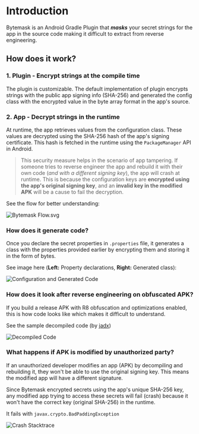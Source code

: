 # Introduction

Bytemask is an Android Gradle Plugin that ***masks*** your secret strings for the app in the source code making it
difficult to extract from reverse engineering.

## How does it work?

### 1. Plugin - Encrypt strings at the compile time
The plugin is customizable. The default implementation of plugin encrypts strings with the public app signing info 
(SHA-256) and generated the config class with the encrypted value in the byte array format in the app's source.

### 2. App - Decrypt strings in the runtime 

At runtime, the app retrieves values from the configuration class. These values are decrypted using the SHA-256 hash 
of the app's signing certificate. This hash is fetched in the runtime using the `PackageManager` API in Android.

> This security measure helps in the scenario of app tampering. If someone tries to reverse engineer the app and rebuild 
> it with their own code (_and with a different signing key_), the app will crash at runtime. This is because the 
> configuration keys are **encrypted using the app's original signing key**, and an **invalid key in the modified APK** 
> will be a cause to fail the decryption.

See the flow for better understanding:

![Bytemask Flow.svg](Flow.svg)

### How does it generate code?

Once you declare the secret properties in `.properties` file, it generates a class with the properties provided earlier
by encrypting them and storing it in the form of bytes.

See image here (**Left:** Property declarations, **Right:** Generated class):

![Configuration and Generated Code](ConfigAndGeneratedCode.png)

### How does it look after reverse engineering on obfuscated APK?

If you build a release APK with R8 obfuscation and optimizations enabled, this is how code looks like which makes it
difficult to understand.

See the sample decompiled code (by [jadx](https://github.com/skylot/jadx))

![Decompiled Code](DecompiledCode.png)

### What happens if APK is modified by unauthorized party?

If an unauthorized developer modifies an app (APK) by decompiling and rebuilding it, they won't be able to use the 
original signing key. This means the modified app will have a different signature. 

Since Bytemask encrypted secrets using the app's unique SHA-256 key, any modified app trying to access these secrets 
will fail (crash) because it won't have the correct key (original SHA-256) in the runtime.

It fails with `javax.crypto.BadPaddingException`

![Crash Stacktrace](Crash.png)